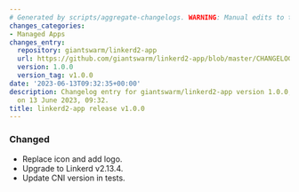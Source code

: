 ```yaml
---
# Generated by scripts/aggregate-changelogs. WARNING: Manual edits to this files will be overwritten.
changes_categories:
- Managed Apps
changes_entry:
  repository: giantswarm/linkerd2-app
  url: https://github.com/giantswarm/linkerd2-app/blob/master/CHANGELOG.md#100---2023-06-13
  version: 1.0.0
  version_tag: v1.0.0
date: '2023-06-13T09:32:35+00:00'
description: Changelog entry for giantswarm/linkerd2-app version 1.0.0, published
  on 13 June 2023, 09:32.
title: linkerd2-app release v1.0.0
---
```


### Changed
- Replace icon and add logo.
- Upgrade to Linkerd v2.13.4.
- Update CNI version in tests.
